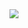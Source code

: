 <a href="https://github-readme-stats.vercel.app/api?username=C4illin&theme=nord&show_icons=true">
  <img align="center" src="https://github-readme-stats.vercel.app/api?username=C4illin&theme=nord&show_icons=true" />
</a>
